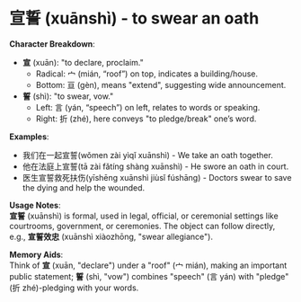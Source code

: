# **宣誓 (xuānshì) - to swear an oath**

**Character Breakdown**:  
- **宣** (xuān): "to declare, proclaim."
  - Radical: 宀 (mián, “roof”) on top, indicates a building/house.
  - Bottom: 亘 (gèn), means "extend", suggesting wide announcement.  
- **誓** (shì): "to swear, vow."
  - Left: 言 (yán, “speech”) on left, relates to words or speaking.
  - Right: 折 (zhé), here conveys "to pledge/break" one’s word.

**Examples**:  
- 我们在一起宣誓(wǒmen zài yìqǐ xuānshì) - We take an oath together.  
- 他在法庭上宣誓(tā zài fǎtíng shàng xuānshì) - He swore an oath in court.  
- 医生宣誓救死扶伤(yīshēng xuānshì jiùsǐ fúshāng) - Doctors swear to save the dying and help the wounded.

**Usage Notes**:  
**宣誓** (xuānshì) is formal, used in legal, official, or ceremonial settings like courtrooms, government, or ceremonies. The object can follow directly, e.g., **宣誓效忠** (xuānshì xiàozhōng, "swear allegiance").

**Memory Aids**:  
Think of **宣** (xuān, "declare") under a "roof" (宀 mián), making an important public statement; **誓** (shì, "vow") combines "speech" (言 yán) with "pledge" (折 zhé)-pledging with your words.